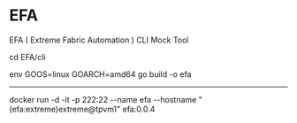 # EFA
EFA ( Extreme Fabric Automation ) CLI Mock Tool  

cd EFA/cli

env GOOS=linux GOARCH=amd64 go build -o efa

-----
docker run -d -it -p 222:22 --name efa --hostname "(efa:extreme)extreme@tpvm1" efa:0.0.4